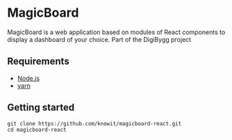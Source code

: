 # MagicBoard
MagicBoard is a web application based on modules of React components to display a dashboard of your choice. Part of the DigiBygg project

## Requirements

- [Node.js](https://nodejs.org/en/)
- [yarn](https://yarnpkg.com/lang/en/docs/install/)

## Getting started

```
git clone https://github.com/knowit/magicboard-react.git
cd magicboard-react
```
